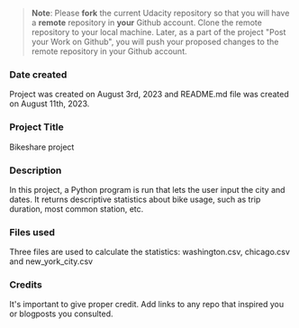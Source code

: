 >**Note**: Please **fork** the current Udacity repository so that you will have a **remote** repository in **your** Github account. Clone the remote repository to your local machine. Later, as a part of the project "Post your Work on Github", you will push your proposed changes to the remote repository in your Github account.

### Date created
Project was created on August 3rd, 2023 and README.md file was created on August 11th, 2023.

### Project Title
Bikeshare project

### Description
In this project, a Python program is run that lets the user input the city and dates. It returns descriptive statistics about bike usage, such as trip duration, most common station, etc.

### Files used
Three files are used to calculate the statistics: washington.csv, chicago.csv and new_york_city.csv

### Credits
It's important to give proper credit. Add links to any repo that inspired you or blogposts you consulted.

